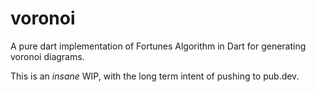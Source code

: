 # voronoi

A pure dart implementation of Fortunes Algorithm in Dart for generating voronoi diagrams.

This is an _insane_ WIP, with the long term intent of pushing to pub.dev.